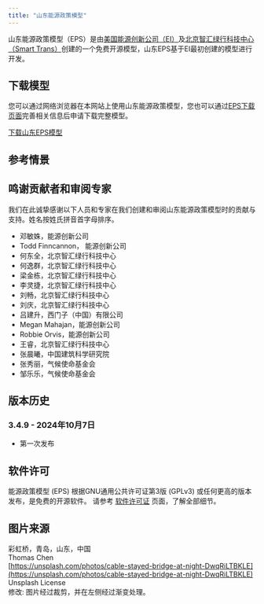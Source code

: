 ```yaml
---
title: "山东能源政策模型"
---
```


山东能源政策模型（EPS）是由[美国能源创新公司（EI）](https://energyinnovation.org/)及[北京智汇绿行科技中心（Smart Trans）](https://smart-trans.net/)创建的一个免费开源模型，山东EPS基于EI最初创建的模型进行开发。

## 下载模型

您可以通过网络浏览器在本网站上使用山东能源政策模型，您也可以通过[EPS下载页面](../download)完善相关信息后申请下载完整模型。

<p><a href="https://wkf.ms/3VOoPTb" class="btn">下载山东EPS模型</a></p>

## 参考情景

## 鸣谢贡献者和审阅专家
我们在此诚挚感谢以下人员和专家在我们创建和审阅山东能源政策模型时的贡献与支持。姓名按姓氏拼音首字母排序。

* 邓敏姝，能源创新公司
* Todd Finncannon， 能源创新公司
* 何东全，北京智汇绿行科技中心
* 何逸群，北京智汇绿行科技中心
* 梁金栋，北京智汇绿行科技中心
* 李灵捷，北京智汇绿行科技中心
* 刘畅，北京智汇绿行科技中心
* 刘庆，北京智汇绿行科技中心
* 吕建升，西门子（中国）有限公司
* Megan Mahajan，能源创新公司
* Robbie Orvis，能源创新公司
* 王睿，北京智汇绿行科技中心
* 张晨曦，中国建筑科学研究院
* 张秀丽，气候使命基金会
* 邹乐乐，气候使命基金会

## 版本历史

### **3.4.9 - 2024年10月7日**

* 第一次发布

## 软件许可

能源政策模型 (EPS) 根据GNU通用公共许可证第3版 (GPLv3) 或任何更高的版本发布，是免费的开源软件。 请参考 [软件许可证](../software-license) 页面，了解全部细节。

## 图片来源
彩虹桥，青岛，山东，中国<br/>
Thomas Chen<br/>
[https://unsplash.com/photos/cable-stayed-bridge-at-night-DwqRiLTBKLE](https://unsplash.com/photos/cable-stayed-bridge-at-night-DwqRiLTBKLE)<br/>
Unsplash License<br/>
修改: 图片经过裁剪，并在左侧经过渐变处理。

